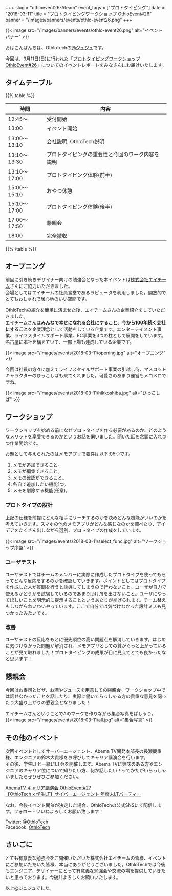 +++
slug = "othloevent26-Ateam"
event_tags = ["プロトタイピング"]
date = "2018-03-11"
title = "プロトタイピングワークショップ OthloEvent#26"
banner = "/images/banners/events/othlo-event26.png"
+++

{{< image src="/images/banners/events/othlo-event26.png" alt="イベントバナー" >}}

おはこんばんちは、OthloTechの[@ジュジュ](https://twitter.com/Juju_62q)です。  

今回は、3月11日(日)に行われた「[プロトタイピングワークショップ OthloEvent#26](https://othlotech.connpass.com/event/80003/)」についてのイベントレポートをみなさんにお届けいたします。

## タイムテーブル

{{% table %}}

時間|内容
---|---
12:45〜|受付開始
13:00|イベント開始
13:00〜13:10|会社説明, OthloTech説明
13:10〜13:30|プロトタイピングの重要性と今回のワーク内容を説明
13:10〜17:00|プロトタイピング体験(前半)
15:00〜15:10|おやつ休憩
15:10〜17:00|プロトタイピング体験(後半)
17:00〜17:50|懇親会
18:00|完全撤収

{{% /table %}}

## オープニング
前回に引き続きデザイナー向けの勉強会となった本イベントは[株式会社エイチーム](http://www.a-tm.co.jp/)さんにご協力いただきました。  
会場としてはエイチームの社員食堂であるラピュータを利用しました。開放的でとてもおしゃれで居心地のいい空間です。

OthloTechの紹介を簡単に済ませた後、エイチームさんの企業紹介をしていただきました。  
エイチームさんは**みんなで幸せになれる会社にすること**、**今から100年続く会社にすること**を企業理念として活動をしている企業です。エンターテイメント事業、ライフスタイルサポート事業、EC事業を3つの柱として展開をしています。名古屋に本社を構えていて、一部上場も達成している企業です。

{{< image src="/images/events/2018-03-11/opening.jpg" alt="オープニング" >}}

今回は社員の方々に加えてライフスタイルサポート事業の引越し侍、マスコットキャラクターのひっこしばも来てくれました。可愛さのあまり運営もメロメロですね。

{{< image src="/images/events/2018-03-11/hikkoshiba.jpg" alt="ひっこしば" >}}

## ワークショップ
ワークショップを始める前になぜプロトタイプを作る必要があるのか、どのようなメリットを享受できるのかというお話を伺いました。聞いた話を念頭に入れつつ作業開始です。

お題として与えられたのはメモアプリで要件は以下の5つです。  
1. メモが追加できること。  
2. メモが編集できること。  
3. メモの確認ができること。  
4. 各自で追加したい機能1つ。  
5. メモを削除する機能(任意)。

### プロトタイプの設計

上記の仕様を前提にどんな相手にリーチするのかを決めどんな機能がいいのかを考えていきます。スマホの他のメモアプリがどんな感じなのかを調べたり、アイデアをたくさん出しながら選別、プロトタイプの作成をしています。

{{< image src="/images/events/2018-03-11/select_func.jpg" alt="ワークショップ序盤" >}}

### ユーザテスト

ユーザテストではチームのメンバーに実際に作成したプロトタイプを使ってもらってどんな反応をするのかを確認していきます。ポイントとしてはプロトタイプを作成した人が質問を行うと誘導してしまうので行わないこと。ユーザが自力で使えるかどうかを試験しているのであまり助け舟を出さないこと。ユーザにやってほしいことを明示的に提示することというあたりが挙げられます。チーム替えもしながらわいわいやっています。ここで自分では気づけなかった設計ミスも見つかったみたいです。

### 改善

ユーザテストの反応をもとに優先順位の高い問題点を解消していきます。はじめに気づけなかった問題が解消され、メモアプリとしての質がぐっと上がっていることが見て取れました！プロトタイピングの成果が目に見えてとても良かったなと思います！

## 懇親会
今回はお寿司とピザ、お酒やジュースを用意しての懇親会。ワークショップ中では話せなかったことを話したり、実際に働いてらっしゃる方の貴重な意見を伺ったり大盛り上がりの懇親会となりました！

エイチームさんということでAのマークを作りながら集合写真をぱしゃり。  
{{< image src="/images/events/2018-03-11/all.jpg" alt="集合写真" >}}

## その他のイベント
次回イベントとしてサーバーエージェント、Abema TV開発本部長の長瀬慶重様、エンジニアの鈴木大貴様をお呼びしてキャリア講演会を行います。  
その後、学生LTと一緒にLT会を開催します。Abema TVに興味のある方やエンジニアのキャリア位について知りたい方、何か話したい！ってかたがいらっしゃいましたらぜひぜひご参加ください。

[AbemaTV キャリア講演会 OthloEvent#27](https://othlotech.connpass.com/event/80461/)  
[【OthloTech x 学生LT】サイバーエージェント 年度末LTパーティー ](https://othlotech.connpass.com/event/80462/)

なお、今後イベント開催が決定した場合、OthloTechの公式SNSにて配信します。フォロー・いいねよろしくお願い致します！

Twitter: [@OthloTech](https://twitter.com/othlotech)  
Facebook: [OthloTech](https://www.facebook.com/othlotech)

## さいごに
とても有意義な勉強会をご開催いただいた株式会社エイチームの皆様、イベントにご参加いただいた皆様、本当にありがとうございました。OthloTechでは今後もエンジニア、デザイナーにとって有意義な勉強会や交流の場を提供していきたいと思っております。今後共よろしくお願いいたします。

以上@ジュジュでした。  
